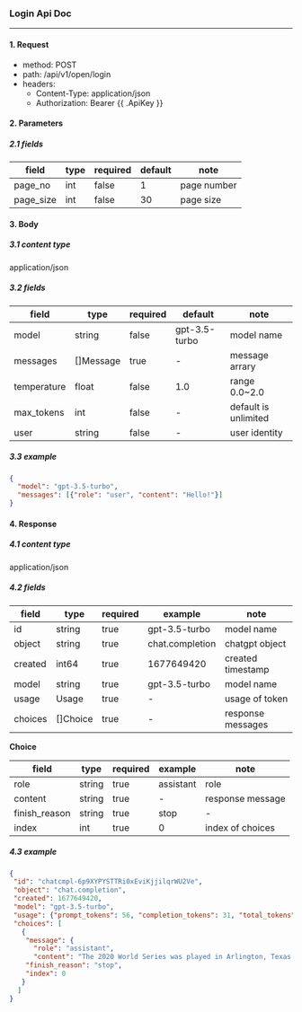 ### Login Api Doc
---

#### 1. Request
- method: POST
- path: /api/v1/open/login
- headers:
  - Content-Type: application/json
  - Authorization: Bearer {{ .ApiKey }}

#### 2. Parameters
##### 2.1 fields

| field | type | required | default | note |
| ----  | ---- | ----     | ----    | ---- |
| page_no   | int | false | 1  | page number |
| page_size | int | false | 30 | page size   |

#### 3. Body
##### 3.1 content type
application/json

##### 3.2 fields

| field | type | required | default | note |
| ----  | ---- | ----     | ----    | ---- |
| model       | string    | false   | gpt-3.5-turbo | model name |
| messages    | []Message | true    | -             | message arrary |
| temperature | float     | false   | 1.0           | range 0.0~2.0 |
| max_tokens  | int       | false   | -             | default is unlimited |
| user        | string    | false   | -             | user identity |

##### 3.3 example
```json
{
  "model": "gpt-3.5-turbo",
  "messages": [{"role": "user", "content": "Hello!"}]
}
```

#### 4. Response
##### 4.1 content type
application/json

##### 4.2 fields

| field | type | required | example | note |
| ---- | ----  | ----     | ----    | ---- |
| id      | string   | true | gpt-3.5-turbo   | model name |
| object  | string   | true | chat.completion | chatgpt object |
| created | int64    | true | 1677649420      | created timestamp |
| model   | string   | true | gpt-3.5-turbo   | model name |
| usage   | Usage    | true | -               | usage of token |
| choices | []Choice | true | -               | response messages |

**Choice**

| field | type | required | example | note |
| ----  | ---- | ----     | ----    | ---- |
| role          | string | true | assistant | role |
| content       | string | true | -         | response message |
| finish_reason | string | true | stop      | - |
| index         | int    | true | 0         | index of choices |

##### 4.3 example
```json
{
 "id": "chatcmpl-6p9XYPYSTTRi0xEviKjjilqrWU2Ve",
 "object": "chat.completion",
 "created": 1677649420,
 "model": "gpt-3.5-turbo",
 "usage": {"prompt_tokens": 56, "completion_tokens": 31, "total_tokens": 87},
 "choices": [
   {
    "message": {
      "role": "assistant",
      "content": "The 2020 World Series was played in Arlington, Texas at the Globe Life Field, which was the new home stadium for the Texas Rangers."},
    "finish_reason": "stop",
    "index": 0
   }
  ]
}
```
